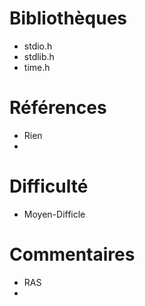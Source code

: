 # Bibliothèques
* stdio.h
* stdlib.h
* time.h

# Références
* Rien
*

# Difficulté
* Moyen-Difficle

# Commentaires
* RAS
* 
